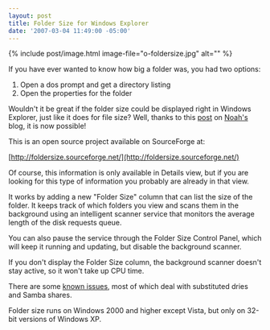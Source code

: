 ```yaml
---
layout: post
title: Folder Size for Windows Explorer
date: '2007-03-04 11:49:00 -05:00'
---
```


{% include post/image.html image-file="o-foldersize.jpg" alt="" %} 

If you have ever wanted to know how big a folder was, you had two options:

1. Open a dos prompt and get a directory listing 
2. Open the properties for the folder

Wouldn't it be great if the folder size could be displayed right in Windows Explorer, just like it does for file size? Well, thanks to this [post](http://blogs.msdn.com/noahc/archive/2007/02/26/folder-size-for-windows-explorer.aspx) on [Noah's](http://blogs.msdn.com/noahc/default.aspx) blog, it is now possible! 

This is an open source project available on SourceForge at:

[http://foldersize.sourceforge.net/](http://foldersize.sourceforge.net/)

Of course, this information is only available in Details view, but if you are looking for this type of information you probably are already in that view.

It works by adding a new "Folder Size" column that can list the size of the folder. It keeps track of which folders you view and scans them in the background using an intelligent scanner service that monitors the average length of the disk requests queue. 

You can also pause the service through the Folder Size Control Panel, which will keep it running and updating, but disable the background scanner. 

If you don't display the Folder Size column, the background scanner doesn't stay active, so it won't take up CPU time.

There are some [known issues](http://foldersize.sourceforge.net/support.html), most of which deal with substituted dries and Samba shares.  

Folder size runs on Windows 2000 and higher except Vista, but only on 32-bit versions of Windows XP.
